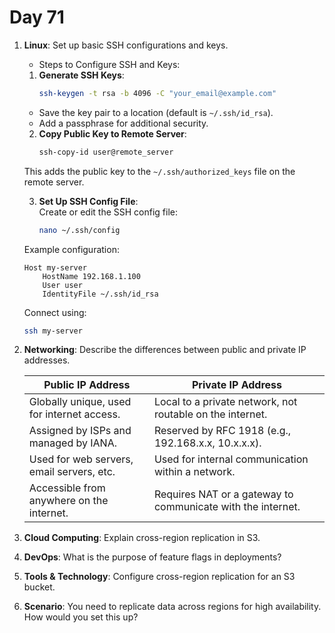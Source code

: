 # Day 71


1. **Linux**: Set up basic SSH configurations and keys.
   * Steps to Configure SSH and Keys:  
    
    1. **Generate SSH Keys**:  
       ```bash
       ssh-keygen -t rsa -b 4096 -C "your_email@example.com"
       ```
    - Save the key pair to a location (default is `~/.ssh/id_rsa`).
    - Add a passphrase for additional security.
    
    2. **Copy Public Key to Remote Server**:  
       ```bash
       ssh-copy-id user@remote_server
       ```
   This adds the public key to the `~/.ssh/authorized_keys` file on the remote server.
    
    3. **Set Up SSH Config File**:  
       Create or edit the SSH config file:  
       ```bash
       nano ~/.ssh/config
       ```
      Example configuration:  
      ```
      Host my-server
          HostName 192.168.1.100
          User user
          IdentityFile ~/.ssh/id_rsa
      ```
      Connect using:  
      ```bash
      ssh my-server
      ```


2. **Networking**: Describe the differences between public and private IP addresses.

   | **Public IP Address**                         | **Private IP Address**                      |
   |-----------------------------------------------|---------------------------------------------|
   | Globally unique, used for internet access.    | Local to a private network, not routable on the internet. |
   | Assigned by ISPs and managed by IANA.         | Reserved by RFC 1918 (e.g., 192.168.x.x, 10.x.x.x). |
   | Used for web servers, email servers, etc.     | Used for internal communication within a network. |
   | Accessible from anywhere on the internet.     | Requires NAT or a gateway to communicate with the internet. |



3. **Cloud Computing**: Explain cross-region replication in S3.

4. **DevOps**: What is the purpose of feature flags in deployments?

5. **Tools & Technology**: Configure cross-region replication for an S3 bucket.

6. **Scenario**: You need to replicate data across regions for high availability. How would you set this up?


